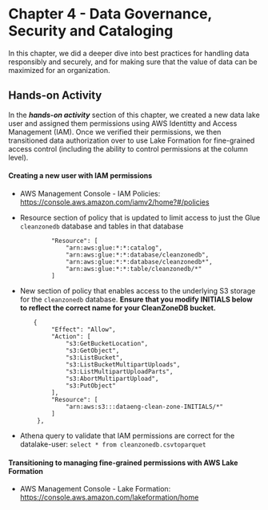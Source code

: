 # Chapter 4 - Data Governance, Security and Cataloging

In this chapter, we did a deeper dive into best practices for handling data responsibly and securely, and for making sure that the value of data can be maximized for an organization.

## Hands-on Activity
In the ***hands-on activity*** section of this chapter, we created a new data lake user and assigned them permissions using AWS Identitty and Access Management (IAM). Once we verified their permissions, we then transitioned data authorization over to use Lake Formation for fine-grained access control (including the ability to control permissions at the column level). 

#### Creating a new user with IAM permissions
- AWS Management Console - IAM Policies: https://console.aws.amazon.com/iamv2/home?#/policies

- Resource section of policy that is updated to limit access to just the Glue `cleanzonedb` database and tables in that database
```
            "Resource": [
                "arn:aws:glue:*:*:catalog",
                "arn:aws:glue:*:*:database/cleanzonedb",
                "arn:aws:glue:*:*:database/cleanzonedb*",
                "arn:aws:glue:*:*:table/cleanzonedb/*"
            ]
```

- New section of policy that enables access to the underlying S3 storage for the `cleanzonedb` database. **Ensure that you modify INITIALS below to reflect the correct name for your CleanZoneDB bucket.**
```
       {
            "Effect": "Allow",
            "Action": [
                "s3:GetBucketLocation",
                "s3:GetObject",
                "s3:ListBucket",
                "s3:ListBucketMultipartUploads",
                "s3:ListMultipartUploadParts",
                "s3:AbortMultipartUpload",
                "s3:PutObject"
            ],
            "Resource": [
                "arn:aws:s3:::dataeng-clean-zone-INITIALS/*"
            ]
        },
```

- Athena query to validate that IAM permissions are correct for the datalake-user:
`select * from cleanzonedb.csvtoparquet`

#### Transitioning to managing fine-grained permissions with AWS Lake Formation

- AWS Management Console - Lake Formation: https://console.aws.amazon.com/lakeformation/home
